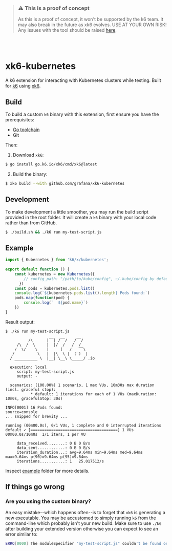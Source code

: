 > ### ⚠️ This is a proof of concept
>
> As this is a proof of concept, it won't be supported by the k6 team.
> It may also break in the future as xk6 evolves. USE AT YOUR OWN RISK!
> Any issues with the tool should be raised [here](https://github.com/grafana/xk6-kubernetes/issues).

</br>
</br>

# xk6-kubernetes
A k6 extension for interacting with Kubernetes clusters while testing. Built for [k6](https://github.com/grafana/k6) using [xk6](https://github.com/grafana/xk6).

## Build

To build a custom `k6` binary with this extension, first ensure you have the prerequisites:

- [Go toolchain](https://go101.org/article/go-toolchain.html)
- Git

Then:

1. Download `xk6`:
  ```bash
  $ go install go.k6.io/xk6/cmd/xk6@latest
  ```

2. Build the binary:
  ```bash
  $ xk6 build --with github.com/grafana/xk6-kubernetes
  ```

## Development

To make development a little smoother, you may run the build script provided in the root folder. It will create a `k6` binary with your local code rather than from GitHub.

```bash
$ ./build.sh && ./k6 run my-test-script.js
```

## Example

```javascript
import { Kubernetes } from 'k6/x/kubernetes';
  
export default function () {
    const kubernetes = new Kubernetes({
        // config_path: "/path/to/kube/config", ~/.kube/config by default
      })
    const pods = kubernetes.pods.list()
    console.log(`${kubernetes.pods.list().length} Pods found:`)
    pods.map(function(pod) {
        console.log(`  ${pod.name}`)
    })
}
```

Result output:

```plain
$ ./k6 run my-test-script.js

          /\      |‾‾| /‾‾/   /‾‾/   
     /\  /  \     |  |/  /   /  /    
    /  \/    \    |     (   /   ‾‾\  
   /          \   |  |\  \ |  (‾)  | 
  / __________ \  |__| \__\ \_____/ .io

  execution: local
     script: my-test-script.js
     output: -

  scenarios: (100.00%) 1 scenario, 1 max VUs, 10m30s max duration (incl. graceful stop):
           * default: 1 iterations for each of 1 VUs (maxDuration: 10m0s, gracefulStop: 30s)

INFO[0001] 16 Pods found:                                source=console
... snipped for brevity ...

running (00m00.0s), 0/1 VUs, 1 complete and 0 interrupted iterations
default ✓ [======================================] 1 VUs  00m00.0s/10m0s  1/1 iters, 1 per VU

     data_received........: 0 B 0 B/s
     data_sent............: 0 B 0 B/s
     iteration_duration...: avg=9.64ms min=9.64ms med=9.64ms max=9.64ms p(90)=9.64ms p(95)=9.64ms
     iterations...........: 1   25.017512/s

```

Inspect [example](#example) folder for more details.

## If things go wrong

### Are you using the custom binary?
An easy mistake--which happens often--is to forget that `xk6` is generating a new executable. You may be accustomed to simply running `k6` from the command-line which probably isn't your new build. Make sure to use `./k6` after building your extended version otherwise you can expect to see an error similar to:

```bash
ERRO[0000] The moduleSpecifier "my-test-script.js" couldn't be found on local disk. Make sure that you've specified the right path to the file. If you're running k6 using the Docker image make sure you have mounted the local directory (-v /local/path/:/inside/docker/path) containing your script and modules so that they're accessible by k6 from inside of the container, see https://k6.io/docs/using-k6/modules#using-local-modules-with-docker. Additionally it was tried to be loaded as remote module by prepending "https://" to it, which also didn't work. Remote resolution error: "Get "https://my-test-script.js": dial tcp: lookup my-test-script.js: no such host" 
```

